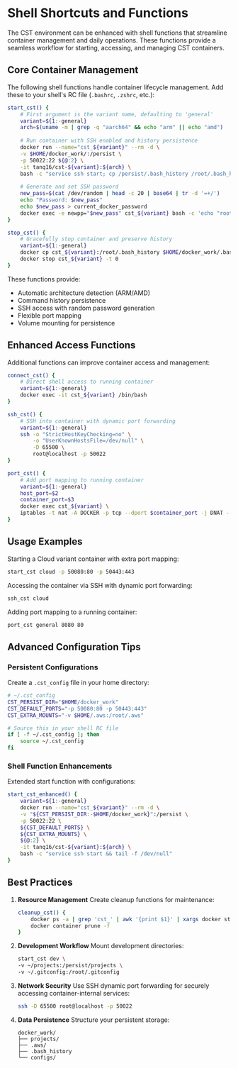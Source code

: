 # Shell Shortcuts and Functions

The CST environment can be enhanced with shell functions that streamline container management and daily operations. These functions provide a seamless workflow for starting, accessing, and managing CST containers.

## Core Container Management

The following shell functions handle container lifecycle management. Add these to your shell's RC file (`.bashrc`, `.zshrc`, etc.):

```bash
start_cst() {
    # First argument is the variant name, defaulting to 'general'
    variant=${1:-general}
    arch=$(uname -m | grep -q "aarch64" && echo "arm" || echo "amd")
    
    # Run container with SSH enabled and history persistence
    docker run --name="cst_${variant}" --rm -d \
    -v $HOME/docker_work/:/persist \
    -p 50022:22 ${@:2} \
    -it tanq16/cst-${variant}:${arch} \
    bash -c "service ssh start; cp /persist/.bash_history /root/.bash_history 2>/dev/null; tail -f /dev/null"
    
    # Generate and set SSH password
    new_pass=$(cat /dev/random | head -c 20 | base64 | tr -d '=+/')
    echo "Password: $new_pass"
    echo $new_pass > current_docker_password
    docker exec -e newpp="$new_pass" cst_${variant} bash -c 'echo "root:$(printenv newpp)" | chpasswd'
}

stop_cst() {
    # Gracefully stop container and preserve history
    variant=${1:-general}
    docker cp cst_${variant}:/root/.bash_history $HOME/docker_work/.bash_history 2>/dev/null
    docker stop cst_${variant} -t 0
}
```

These functions provide:
- Automatic architecture detection (ARM/AMD)
- Command history persistence
- SSH access with random password generation
- Flexible port mapping
- Volume mounting for persistence

## Enhanced Access Functions

Additional functions can improve container access and management:

```bash
connect_cst() {
    # Direct shell access to running container
    variant=${1:-general}
    docker exec -it cst_${variant} /bin/bash
}

ssh_cst() {
    # SSH into container with dynamic port forwarding
    variant=${1:-general}
    ssh -o "StrictHostKeyChecking=no" \
        -o "UserKnownHostsFile=/dev/null" \
        -D 65500 \
        root@localhost -p 50022
}

port_cst() {
    # Add port mapping to running container
    variant=${1:-general}
    host_port=$2
    container_port=$3
    docker exec cst_${variant} \
    iptables -t nat -A DOCKER -p tcp --dport $container_port -j DNAT --to-destination :$host_port
}
```

## Usage Examples

Starting a Cloud variant container with extra port mapping:

```bash
start_cst cloud -p 50080:80 -p 50443:443
```

Accessing the container via SSH with dynamic port forwarding:

```bash
ssh_cst cloud
```

Adding port mapping to a running container:

```bash
port_cst general 8080 80
```

## Advanced Configuration Tips

### Persistent Configurations

Create a `.cst_config` file in your home directory:

```bash
# ~/.cst_config
CST_PERSIST_DIR="$HOME/docker_work"
CST_DEFAULT_PORTS="-p 50080:80 -p 50443:443"
CST_EXTRA_MOUNTS="-v $HOME/.aws:/root/.aws"

# Source this in your shell RC file
if [ -f ~/.cst_config ]; then
    source ~/.cst_config
fi
```

### Shell Function Enhancements

Extended start function with configurations:

```bash
start_cst_enhanced() {
    variant=${1:-general}
    docker run --name="cst_${variant}" --rm -d \
    -v "${CST_PERSIST_DIR:-$HOME/docker_work}":/persist \
    -p 50022:22 \
    ${CST_DEFAULT_PORTS} \
    ${CST_EXTRA_MOUNTS} \
    ${@:2} \
    -it tanq16/cst-${variant}:${arch} \
    bash -c "service ssh start && tail -f /dev/null"
}
```

## Best Practices

1. **Resource Management**
   Create cleanup functions for maintenance:
   ```bash
   cleanup_cst() {
       docker ps -a | grep 'cst_' | awk '{print $1}' | xargs docker stop
       docker container prune -f
   }
   ```

2. **Development Workflow**
   Mount development directories:
   ```bash
   start_cst dev \
   -v ~/projects:/persist/projects \
   -v ~/.gitconfig:/root/.gitconfig
   ```

3. **Network Security**
   Use SSH dynamic port forwarding for securely accessing container-internal services:
   ```bash
   ssh -D 65500 root@localhost -p 50022
   ```

4. **Data Persistence**
   Structure your persistent storage:
   ```
   docker_work/
   ├── projects/
   ├── .aws/
   ├── .bash_history
   └── configs/
   ```
